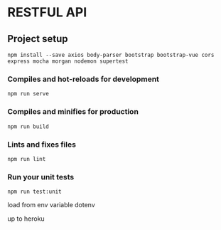 # RESTFUL API

## Project setup
```
npm install --save axios body-parser bootstrap bootstrap-vue cors express mocha morgan nodemon supertest
```

### Compiles and hot-reloads for development
```
npm run serve
```

### Compiles and minifies for production
```
npm run build
```

### Lints and fixes files
```
npm run lint
```

### Run your unit tests
```
npm run test:unit
```
load from env variable
dotenv

up to heroku
